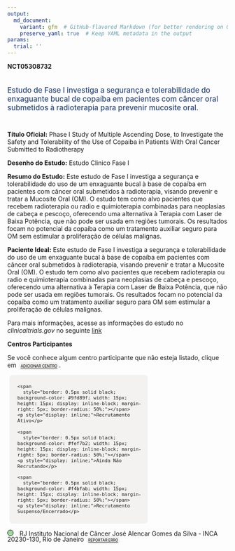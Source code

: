 ```yaml
---
output: 
  md_document:
    variant: gfm  # GitHub-flavored Markdown (for better rendering on GitHub)
    preserve_yaml: true  # Keep YAML metadata in the output
params:
  trial: ''
---
```


**NCT05308732**

<div style="padding: 5px 5px 5px 0px; font-size: 1.20em; font-weight: 500; color: #2E4A7F; text-align: left; margin-bottom: 20px">

Estudo de Fase I investiga a segurança e tolerabilidade do enxaguante
bucal de copaíba em pacientes com câncer oral submetidos à radioterapia
para prevenir mucosite oral.

</div>

**Título Oficial:** Phase I Study of Multiple Ascending Dose, to
Investigate the Safety and Tolerability of the Use of Copaiba in
Patients With Oral Cancer Submitted to Radiotherapy

**Desenho do Estudo:** Estudo Clinico Fase I

**Resumo do Estudo:** Este estudo de Fase I investiga a segurança e
tolerabilidade do uso de um enxaguante bucal à base de copaíba em
pacientes com câncer oral submetidos à radioterapia, visando prevenir e
tratar a Mucosite Oral (OM). O estudo tem como alvo pacientes que
recebem radioterapia ou radio e quimioterapia combinadas para neoplasias
de cabeça e pescoço, oferecendo uma alternativa à Terapia com Laser de
Baixa Potência, que não pode ser usada em regiões tumorais. Os
resultados focam no potencial da copaíba como um tratamento auxiliar
seguro para OM sem estimular a proliferação de células malignas.

**Paciente Ideal:** Este estudo de Fase I investiga a segurança e
tolerabilidade do uso de um enxaguante bucal à base de copaíba em
pacientes com câncer oral submetidos à radioterapia, visando prevenir e
tratar a Mucosite Oral (OM). O estudo tem como alvo pacientes que
recebem radioterapia ou radio e quimioterapia combinadas para neoplasias
de cabeça e pescoço, oferecendo uma alternativa à Terapia com Laser de
Baixa Potência, que não pode ser usada em regiões tumorais. Os
resultados focam no potencial da copaíba como um tratamento auxiliar
seguro para OM sem estimular a proliferação de células malignas.

Para mais informações, acesse as informações do estudo no
*clinicaltrials.gov* no seguinte
[link](https://clinicaltrials.gov/ct2/show/NCT05308732)

**Centros Participantes**

Se você conhece algum centro participante que não esteja listado, clique
em
<span style="color: #2E4A7F; margin-left: 2px; padding: 4px; background-color: #f3f2f1; border-radius: 8px; font-weight: 500; font-size: 0.6em"><a
href="https://flazar.shinyapps.io/formsapp?study_nct_id=NCT05308732&amp;location_id=N%2FA&amp;location_full_name=N%2FA&amp;form_type=Adicionar%20Centro"
target="_blank">ADICIONAR CENTRO</a></span>.

<div style="margin-bottom: 8px; margin-left: 5px; padding: 8px; max-width: 300px; background-color: #f3f2f1; border-radius: 8px; font-size: 0.9em">

<div style="margin-left: 10px;">

    <span 
      style="border: 0.5px solid black; background-color: #9fd89f; width: 15px; height: 15px; display: inline-block; margin-right: 5px; border-radius: 50%;"></span>
    <p style="display: inline;">Recrutamento Ativo</p>

</div>

<div style="margin-left: 10px;">

    <span 
      style="border: 0.5px solid black; background-color: #fef7b2; width: 15px; height: 15px; display: inline-block; margin-right: 5px; border-radius: 50%;"></span>
    <p style="display: inline;">Ainda Não Recrutando</p>

</div>

<div style="margin-left: 10px;">

    <span 
      style="border: 0.5px solid black; background-color: #f4bfab; width: 15px; height: 15px; display: inline-block; margin-right: 5px; border-radius: 50%;"></span>
    <p style="display: inline;">Recrutamento Suspenso/Encerrado</p>

</div>

</div>

<div style="line-height: 0.9em">

<span style="border: 0.5px solid black; display: inline-block; width: 12px; height: 12px; border-radius: 50%; margin-right: 10px; padding-bottom: 0px; background-color: #9fd89f;"></span>
RJ Instituto Nacional de Câncer José Alencar Gomes da Silva - INCA
20230-130, Rio de Janeiro
<span style="color: #2E4A7F; margin-left: 2px; padding: 4px; background-color: #f3f2f1; border-radius: 8px; font-weight: 500; font-size: 0.6em"><a
href="https://flazar.shinyapps.io/formsapp?study_nct_id=NCT05308732&amp;location_id=INSTITUTONACIONALDECANCERRIODEJANEIRO20231050BRAZIL&amp;location_full_name=Instituto%20Nacional%20de%20C%C3%A2ncer%20Jos%C3%A9%20Alencar%20Gomes%20da%20Silva%20-%20INCA%2C%2020230-130%2C%20Rio%20de%20Janeiro&amp;form_type=Reportar%20Erro"
target="_blank">REPORTAR ERRO</a></span>

</div>
